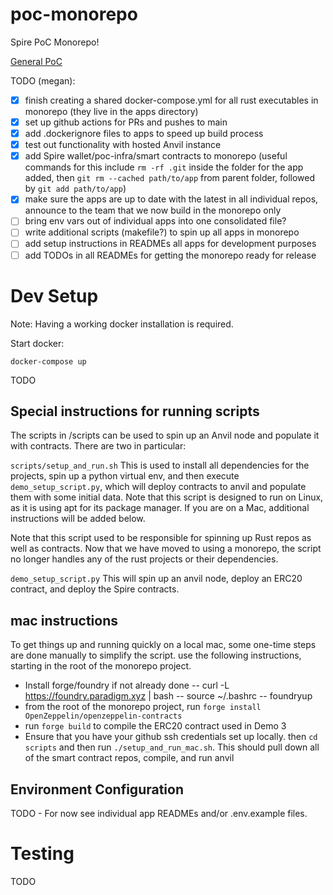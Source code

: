 # poc-monorepo
Spire PoC Monorepo!

[General PoC](https://www.notion.so/spirelabs/Spire-PoC-Infrastructure-9caebb8915f24a1fba9caf1365b05737)


TODO (megan): 
- [x] finish creating a shared docker-compose.yml for all rust executables in monorepo (they live in the apps directory)
- [x] set up github actions for PRs and pushes to main
- [x] add .dockerignore files to apps to speed up build process
- [x] test out functionality with hosted Anvil instance
- [x] add Spire wallet/poc-infra/smart contracts to monorepo (useful commands for this include `rm -rf .git` inside the folder for the app added, then `git rm --cached path/to/app` from parent folder, followed by `git add path/to/app`)
- [x] make sure the apps are up to date with the latest in all individual repos, announce to the team that we now build in the monorepo only
- [ ] bring env vars out of individual apps into one consolidated file?
- [ ] write additional scripts (makefile?) to spin up all apps in monorepo
- [ ] add setup instructions in READMEs all apps for development purposes
- [ ] add TODOs in all READMEs for getting the monorepo ready for release

# Dev Setup

Note: Having a working docker installation is required.

Start docker:
```shell
docker-compose up
```

TODO

## Special instructions for running scripts
The scripts in /scripts can be used to spin up an Anvil node and populate it with contracts. There are two in particular:

`scripts/setup_and_run.sh`
This is used to install all dependencies for the projects, spin up a python virtual env, and then execute `demo_setup_script.py`, which will deploy contracts to anvil and populate them with some initial data. Note that this script is designed to run on Linux, as it is using apt for its package manager. If you are on a Mac, additional instructions will be added below.

Note that this script used to be responsible for spinning up Rust repos as well as contracts. Now that we have moved to using a monorepo, the script no longer handles any of the rust projects or their dependencies.

`demo_setup_script.py`
This will spin up an anvil node, deploy an ERC20 contract, and deploy the Spire contracts.


## mac instructions
To get things up and running quickly on a local mac, some one-time steps are done manually to simplify the script.  use the following instructions, starting in the root of the monorepo project.

- Install forge/foundry if not already done
-- curl -L https://foundry.paradigm.xyz | bash
-- source ~/.bashrc
-- foundryup
- from the root of the monorepo project, run `forge install OpenZeppelin/openzeppelin-contracts`
- run `forge build` to compile the ERC20 contract used in Demo 3
- Ensure that you have your github ssh credentials set up locally. then `cd scripts` and then run `./setup_and_run_mac.sh`. This should pull down all of the smart contract repos, compile, and run anvil

## Environment Configuration

TODO - For now see individual app READMEs and/or .env.example files.

# Testing

TODO
